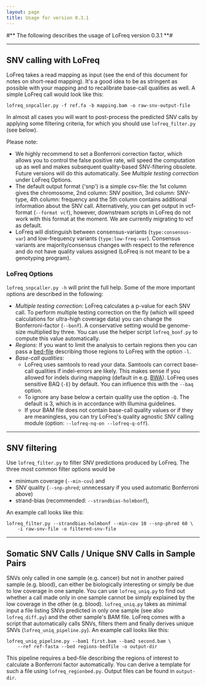 ```yaml
---
layout: page
title: Usage for version 0.3.1
---
```

#** The following describes the usage of LoFreq version 0.3.1 **#

---

## SNV calling with LoFreq ##


LoFreq takes a read mapping as input (see the end of this document for notes on short-read mapping). It's a good idea to be as stringent as possible with your mapping and to recalibrate base-call qualities as well. A simple LoFreq call would look like this:

    lofreq_snpcaller.py -f ref.fa -b mapping.bam -o raw-snv-output-file

In almost all cases you will want to post-process the predicted SNV calls by applying some filtering criteria, for which you should use `lofreq_filter.py` (see below). 

Please note:

* We highly recommend to set a Bonferroni correction factor, which allows you to control the false positive rate, will speed the computation up as well and makes subsequent quality-based SNV-filtering obsolete. Future versions will do this automatically. See *Multiple testing correction* under LoFreq Options.
* The default output format ('snp') is a simple csv-file: the 1st column gives the chromosome, 2nd column: SNV position, 3rd column: SNV-type, 4th column: frequency and the 5th column contains additional information about the SNV call. Alternatively, you can get output in vcf-format (`--format vcf`), however, downstream scripts in LoFreq do not work with this format at the moment. We are currently migrating to vcf as default.
* LoFreq will distinguish between consensus-variants (`type:consensus-var`) and low-frequency variants (`type:low-freq-var`). Consensus variants are majority/consensus changes with respect to the reference and do not have quality values assigned (LoFreq is not meant to be a genotyping program).


### LoFreq Options ###

`lofreq_snpcaller.py -h` will print the full help.
Some of the more important options are described in the following:

* *Multiple testing correction*: LoFreq calculates a p-value for each SNV call. To perform multiple testing correction on the fly (which will speed calculations for ultra-high coverage data) you can change the Bonferroni-factor (`--bonf`). A conservative setting would be genome-size multiplied by three. You can use the helper script `lofreq_bonf.py` to compute this value automatically.
* *Regions*: If you want to limit the analysis to certain regions then you can pass a [bed-file](http://genome.ucsc.edu/FAQ/FAQformat.html#format1) describing those regions to LoFreq with the option `-l`.  
* *Base-call qualities*:
    * LoFreq uses samtools to read your data. Samtools can correct base-call qualities if indel-errors are likely. This makes sense if you allowed for indels during mapping (default in e.g. [BWA](http://bio-bwa.sourceforge.net/)). LoFreq uses sensitive BAQ (`-E`) by default. You can influence this with the `--baq` option.
    * To ignore any base below a certain quality use the option `-Q`. The default is 3, which is in accordance with Illumina guidelines.
    * If your BAM file does not contain base-call quality values or if they are meaningless, you can try LoFreq's quality agnostic SNV calling module (option: `--lofreq-nq-on --lofreq-q-off`).

---

## SNV filtering ##

Use `lofreq_filter.py` to filter SNV predictions produced by LoFreq. The three most common filter options would be

* minimum coverage (`--min-cov`) and
* SNV quality (`--snp-phred`; unnecessary if you used automatic Bonferroni above)
* strand-bias (recommended: `--strandbias-holmbonf`),

An example call looks like this:

    lofreq_filter.py --strandbias-holmbonf --min-cov 10 --snp-phred 60 \
        -i raw-snv-file -o filtered-snv-file
 
---

## Somatic SNV Calls / Unique SNV Calls in Sample Pairs ##

SNVs only called in one sample (e.g. cancer) but not in another paired sample (e.g. blood), can either be biologically interesting or simply be due to low coverage in one sample. You can use `lofreq_uniq.py` to find out whether a call made only in one sample cannot be simply explained by the low coverage in the other (e.g. blood). `lofreq_uniq.py` takes as minimal input a file listing SNVs predicted in only one sample (see also `lofreq_diff.py`) and the other sample's BAM file.  LoFreq comes with a script that automatically calls SNVs, filters them and finally derives unique SNVs (`lofreq_uniq_pipeline.py`). An example call looks like this:

    lofreq_uniq_pipeline.py --bam1 first.bam --bam2 second.bam \
        --ref ref-fasta --bed regions-bedfile -o output-dir 

This pipeline requires a bed-file describing the regions of interest to calculate a Bonferroni factor automatically. You can derive a template for such a file using `lofreq_regionbed.py`. Output files can be found in `output-dir`.
